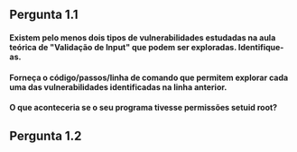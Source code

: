  ## Pergunta 1.1 ##
 #### Existem pelo menos dois tipos de vulnerabilidades estudadas na aula teórica de "Validação de Input" que podem ser exploradas. Identifique-as. ####

#### Forneça o código/passos/linha de comando que permitem explorar cada uma das vulnerabilidades identificadas na linha anterior. ####

#### O que aconteceria se o seu programa tivesse permissões setuid root? ####

 ## Pergunta 1.2 ##

